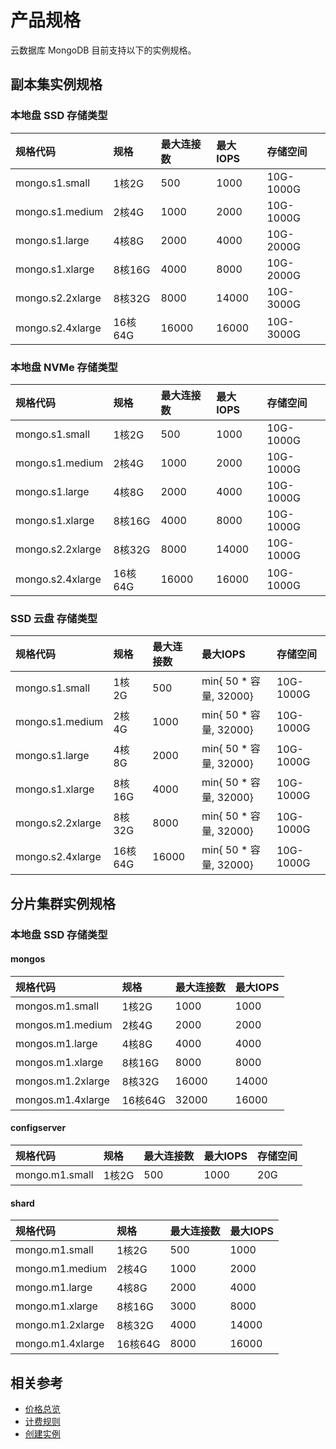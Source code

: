 # 产品规格

云数据库 MongoDB 目前支持以下的实例规格。

## 副本集实例规格

### 本地盘 SSD 存储类型

| 规格代码         | 规格    | 最大连接数 | 最大IOPS | 存储空间  |
| :--------------- | :------ | :--------- | :------- | :-------- |
| mongo.s1.small   | 1核2G   | 500        | 1000     | 10G-1000G |
| mongo.s1.medium  | 2核4G   | 1000       | 2000     | 10G-1000G |
| mongo.s1.large   | 4核8G   | 2000       | 4000     | 10G-2000G |
| mongo.s1.xlarge  | 8核16G  | 4000       | 8000     | 10G-2000G |
| mongo.s2.2xlarge | 8核32G  | 8000       | 14000    | 10G-3000G |
| mongo.s2.4xlarge | 16核64G | 16000      | 16000    | 10G-3000G |

### 本地盘 NVMe 存储类型

| 规格代码         | 规格    | 最大连接数 | 最大IOPS | 存储空间  |
| :--------------- | :------ | :--------- | :------- | :-------- |
| mongo.s1.small   | 1核2G   | 500        | 1000     | 10G-1000G |
| mongo.s1.medium  | 2核4G   | 1000       | 2000     | 10G-1000G |
| mongo.s1.large   | 4核8G   | 2000       | 4000     | 10G-1000G |
| mongo.s1.xlarge  | 8核16G  | 4000       | 8000     | 10G-1000G |
| mongo.s2.2xlarge | 8核32G  | 8000       | 14000    | 10G-1000G |
| mongo.s2.4xlarge | 16核64G | 16000      | 16000    | 10G-1000G |

### SSD 云盘 存储类型

| 规格代码         | 规格    | 最大连接数 | 最大IOPS               | 存储空间  |
| :--------------- | :------ | :--------- | :--------------------- | :-------- |
| mongo.s1.small   | 1核2G   | 500        | min{ 50 * 容量, 32000} | 10G-1000G |
| mongo.s1.medium  | 2核4G   | 1000       | min{ 50 * 容量, 32000} | 10G-1000G |
| mongo.s1.large   | 4核8G   | 2000       | min{ 50 * 容量, 32000} | 10G-1000G |
| mongo.s1.xlarge  | 8核16G  | 4000       | min{ 50 * 容量, 32000} | 10G-1000G |
| mongo.s2.2xlarge | 8核32G  | 8000       | min{ 50 * 容量, 32000} | 10G-1000G |
| mongo.s2.4xlarge | 16核64G | 16000      | min{ 50 * 容量, 32000} | 10G-1000G |

## 分片集群实例规格

### 本地盘 SSD 存储类型

#### mongos

| 规格代码          | 规格    | 最大连接数 | 最大IOPS |
| :---------------- | :------ | :--------- | :------- |
| mongos.m1.small   | 1核2G   | 1000       | 1000     |
| mongos.m1.medium  | 2核4G   | 2000       | 2000     |
| mongos.m1.large   | 4核8G   | 4000       | 4000     |
| mongos.m1.xlarge  | 8核16G  | 8000       | 8000     |
| mongos.m1.2xlarge | 8核32G  | 16000      | 14000    |
| mongos.m1.4xlarge | 16核64G | 32000      | 16000    |

#### configserver

| 规格代码       | 规格  | 最大连接数 | 最大IOPS | 存储空间 |
| :------------- | :---- | :--------- | :------- | :------- |
| mongo.m1.small | 1核2G | 500        | 1000     | 20G      |

#### shard

| 规格代码         | 规格    | 最大连接数 | 最大IOPS |
| :--------------- | :------ | :--------- | :------- |
| mongo.m1.small   | 1核2G   | 500        | 1000     |
| mongo.m1.medium  | 2核4G   | 1000       | 2000     |
| mongo.m1.large   | 4核8G   | 2000       | 4000     |
| mongo.m1.xlarge  | 8核16G  | 3000       | 8000     |
| mongo.m1.2xlarge | 8核32G  | 4000       | 14000    |
| mongo.m1.4xlarge | 16核64G | 8000       | 16000    |

## 相关参考


- [价格总览](../Pricing/Price-Overview.md)
- [计费规则](../Pricing/Billing-Rules.md)
- [创建实例](../Getting-Started/Create-Instance.md)
